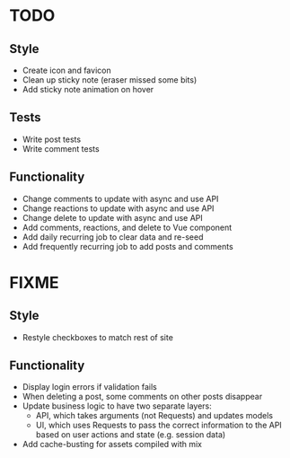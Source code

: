 # TODO

## Style
- Create icon and favicon
- Clean up sticky note (eraser missed some bits)
- Add sticky note animation on hover

## Tests
- Write post tests
- Write comment tests

## Functionality
- Change comments to update with async and use API
- Change reactions to update with async and use API
- Change delete to update with async and use API
- Add comments, reactions, and delete to Vue component
- Add daily recurring job to clear data and re-seed
- Add frequently recurring job to add posts and comments

# FIXME
## Style
- Restyle checkboxes to match rest of site

## Functionality
- Display login errors if validation fails
- When deleting a post, some comments on other posts disappear
- Update business logic to have two separate layers:
    - API, which takes arguments (not Requests) and updates models
    - UI, which uses Requests to pass the correct information to the API based on user actions and state (e.g. session data)
- Add cache-busting for assets compiled with mix
